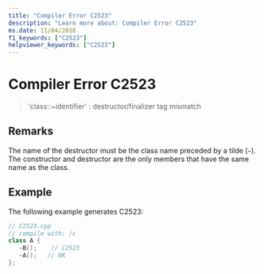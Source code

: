 ```yaml
---
title: "Compiler Error C2523"
description: "Learn more about: Compiler Error C2523"
ms.date: 11/04/2016
f1_keywords: ["C2523"]
helpviewer_keywords: ["C2523"]
---
```

# Compiler Error C2523

> 'class::~identifier' : destructor/finalizer tag mismatch

## Remarks

The name of the destructor must be the class name preceded by a tilde (`~`). The constructor and destructor are the only members that have the same name as the class.

## Example

The following example generates C2523:

```cpp
// C2523.cpp
// compile with: /c
class A {
   ~B();    // C2523
   ~A();   // OK
};
```

